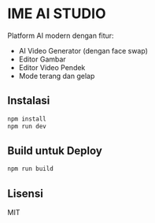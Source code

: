 
# IME AI STUDIO

Platform AI modern dengan fitur:
- AI Video Generator (dengan face swap)
- Editor Gambar
- Editor Video Pendek
- Mode terang dan gelap

## Instalasi

```bash
npm install
npm run dev
```

## Build untuk Deploy

```bash
npm run build
```

## Lisensi

MIT
